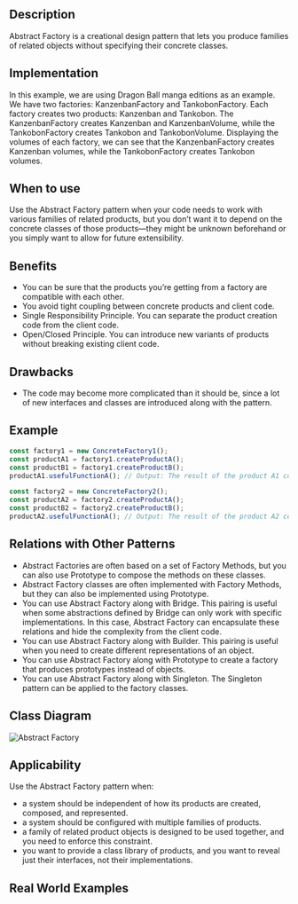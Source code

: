 ## Description
Abstract Factory is a creational design pattern that lets you produce families of related objects without specifying their concrete classes.

## Implementation
In this example, we are using Dragon Ball manga editions as an example. We have two factories: KanzenbanFactory and TankobonFactory. Each factory creates two products: Kanzenban and Tankobon. The KanzenbanFactory creates Kanzenban and KanzenbanVolume, while the TankobonFactory creates Tankobon and TankobonVolume. Displaying the volumes of each factory, we can see that the KanzenbanFactory creates Kanzenban volumes, while the TankobonFactory creates Tankobon volumes.

## When to use
Use the Abstract Factory pattern when your code needs to work with various families of related products, but you don’t want it to depend on the concrete classes of those products—they might be unknown beforehand or you simply want to allow for future extensibility.

## Benefits

- You can be sure that the products you’re getting from a factory are compatible with each other.
- You avoid tight coupling between concrete products and client code.
- Single Responsibility Principle. You can separate the product creation code from the client code.
- Open/Closed Principle. You can introduce new variants of products without breaking existing client code.

## Drawbacks

- The code may become more complicated than it should be, since a lot of new interfaces and classes are introduced along with the pattern.

## Example
```typescript
const factory1 = new ConcreteFactory1();
const productA1 = factory1.createProductA();
const productB1 = factory1.createProductB();
productA1.usefulFunctionA(); // Output: The result of the product A1 collaborating with the product B1

const factory2 = new ConcreteFactory2();
const productA2 = factory2.createProductA();
const productB2 = factory2.createProductB();
productA2.usefulFunctionA(); // Output: The result of the product A2 collaborating with the product B2
```

## Relations with Other Patterns
- Abstract Factories are often based on a set of Factory Methods, but you can also use Prototype to compose the methods on these classes.
- Abstract Factory classes are often implemented with Factory Methods, but they can also be implemented using Prototype.
- You can use Abstract Factory along with Bridge. This pairing is useful when some abstractions defined by Bridge can only work with specific implementations. In this case, Abstract Factory can encapsulate these relations and hide the complexity from the client code.
- You can use Abstract Factory along with Builder. This pairing is useful when you need to create different representations of an object.
- You can use Abstract Factory along with Prototype to create a factory that produces prototypes instead of objects.
- You can use Abstract Factory along with Singleton. The Singleton pattern can be applied to the factory classes.

## Class Diagram
![Abstract Factory](https://reactiveprogramming.io/books/patterns/img/patterns-articles/abstract-factory-diagram.png)

## Applicability
Use the Abstract Factory pattern when:
- a system should be independent of how its products are created, composed, and represented.
- a system should be configured with multiple families of products.
- a family of related product objects is designed to be used together, and you need to enforce this constraint.
- you want to provide a class library of products, and you want to reveal just their interfaces, not their implementations.

## Real World Examples